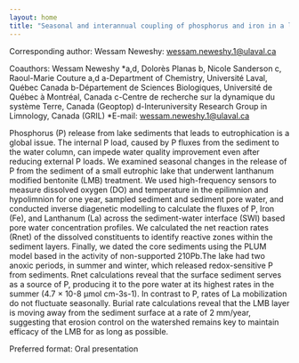 ```yaml
---
layout: home
title: "Seasonal and interannual coupling of phosphorus and iron in a lanthanum remediated lake"
---
```



Corresponding author: Wessam Neweshy: wessam.neweshy.1@ulaval.ca

Coauthors: Wessam Neweshy *a,d, Dolorès Planas b, Nicole Sanderson c, Raoul-Marie Couture a,d
 a-Department of Chemistry, Université Laval, Québec Canada
 b-Département de Sciences Biologiques, Université de Québec à Montréal, Canada
 c-Centre de recherche sur la dynamique du système Terre, Canada (Geoptop)
 d-Interuniversity Research Group in Limnology, Canada (GRIL)
 *E-mail: wessam.neweshy.1@ulaval.ca 

Phosphorus (P) release from lake sediments that leads to eutrophication is a global issue. The internal P load, caused by P fluxes from the sediment to the water column, can impede water quality improvement even after reducing external P loads. We examined seasonal changes in the release of P from the sediment of a small eutrophic lake that underwent lanthanum modified bentonite (LMB) treatment. We used high-frequency sensors to measure dissolved oxygen (DO) and temperature in the epilimnion and hypolimnion for one year, sampled sediment and sediment pore water, and conducted inverse diagenetic modelling to calculate the fluxes of P, Iron (Fe), and Lanthanum (La) across the sediment-water interface (SWI) based pore water concentration profiles. We calculated the net reaction rates (Rnet) of the dissolved constituents to identify reactive zones within the sediment layers. Finally, we dated the core sediments using the PLUM model based in the activity of non-supported 210Pb.The lake had two anoxic periods, in summer and winter, which released redox-sensitive P from sediments. Rnet calculations reveal that the surface sediment serves as a source of P, producing it to the pore water at its highest rates in the summer (4.7 × 10-8 µmol cm-3s-1). In contrast to P, rates of La mobilization do not fluctuate seasonally. Burial rate calculations reveal that the LMB layer is moving away from the sediment surface at a rate of 2 mm/year, suggesting that erosion control on the watershed remains key to maintain efficacy of the LMB for as long as possible.

Preferred format: Oral presentation
